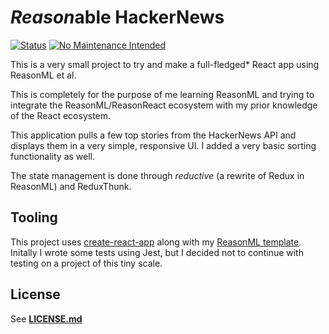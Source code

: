# *Reason*able HackerNews

[![Status](https://badgen.net/github/status/fa7ad/reasonable-hackernews/master?icon=zeit&label=&cache=600)](https://github.com/fa7ad/reasonable-hackernews/deployments) [![No Maintenance Intended](https://unmaintained.tech/badge.svg)](https://unmaintained.tech/)

This is a very small project to try and make a full-fledged\* React app using ReasonML et al.

This is completely for the purpose of me learning ReasonML and trying to integrate the ReasonML/ReasonReact ecosystem with my prior knowledge of the React ecosystem.

This application pulls a few top stories from the HackerNews API and displays them in a very simple, responsive UI. I added a very basic sorting functionality as well.

The state management is done through *reductive* (a rewrite of Redux in ReasonML) and ReduxThunk.

## Tooling
This project uses [create-react-app](https://create-react-app.dev/) along with my [ReasonML template](https://github.com/fa7ad/cra-template-reason).
Initally I wrote some tests using Jest, but I decided not to continue with testing on a project of this tiny scale.

## License
See [**LICENSE.md**](https://github.com/fa7ad/reasonable-hackernews/blob/master/LICENSE.md)
